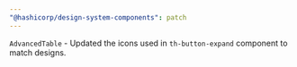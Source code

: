 ```yaml
---
"@hashicorp/design-system-components": patch
---
```


`AdvancedTable` - Updated the icons used in `th-button-expand` component to match designs.
